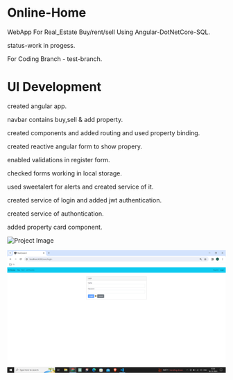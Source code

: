 # Online-Home
WebApp For Real_Estate Buy/rent/sell Using Angular-DotNetCore-SQL.

status-work in progess. 

For Coding Branch -  test-branch.

# UI Development
created angular app.

navbar contains buy,sell & add property.

created components and added routing and used property binding.

created reactive angular form to show propery.

enabled validations in register form.

checked forms working in local storage.

used sweetalert for alerts and created service of it.

created service of login and added jwt authentication.

created service of authontication.

added property card component.

![Project Image](https://example.com/image.jpg)

![Project Image](https://github.com/abhijit737/Online-Home/blob/main/Online%20Home%20Preview/home%20login.png)
